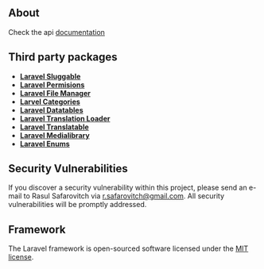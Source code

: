 <p align="center">

</p>

## About
Check the api [documentation](https://documenter.getpostman.com/view/10053509/2s9YBz2aJ2)


## Third party packages

- **[Laravel Sluggable](https://github.com/spatie/laravel-sluggable)**
- **[Laravel Permisions](https://github.com/spatie/laravel-permission)**
- **[Laravel File Manager](https://github.com/UniSharp/laravel-filemanager)**
- **[Larvel Categories](https://github.com/rinvex/laravel-categories)**
- **[Laravel Datatables](https://github.com/yajra/laravel-datatables)**
- **[Laravel Translation Loader](https://github.com/spatie/laravel-translation-loader)**
- **[Laravel Translatable](https://github.com/spatie/laravel-translatable)**
- **[Laravel Medialibrary](https://github.com/spatie/laravel-medialibrary)**
- **[Laravel Enums](https://github.com/BenSampo/laravel-enum)**

## Security Vulnerabilities

If you discover a security vulnerability within this project, please send an e-mail to Rasul Safarovitch via [r.safarovitch@gmail.com](mailto:r.safarovitch@gmail.com). All security vulnerabilities will be promptly addressed.

## Framework

The Laravel framework is open-sourced software licensed under the [MIT license](https://opensource.org/licenses/MIT).
